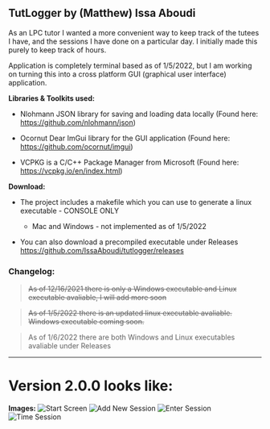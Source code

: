 ## TutLogger by (Matthew) Issa Aboudi
As an LPC tutor I wanted a more convenient way to keep track of the tutees I have, and the sessions I have done on a particular day. I initially made this purely to keep track of hours.

Application is completely terminal based as of 1/5/2022, but I am working on turning this into a cross platform GUI (graphical user interface) application.

**Libraries & Toolkits used:**

- Nlohmann JSON library for saving and loading data locally (Found here: https://github.com/nlohmann/json)

- Ocornut Dear ImGui library for the GUI application (Found here: https://github.com/ocornut/imgui)

- VCPKG is a C/C++ Package Manager from Microsoft (Found here: https://vcpkg.io/en/index.html)

**Download:**

* The project includes a makefile which you can use to generate a linux executable - CONSOLE ONLY
    * Mac and Windows - not implemented as of 1/5/2022


* You can also download a precompiled executable under Releases
https://github.com/IssaAboudi/tutlogger/releases

### Changelog:
> <strike>As of 12/16/2021 there is only a Windows executable and Linux executable avaliable, I will add more soon</strike>

>  <strike> As of 1/5/2022 there is an updated linux executable avaliable. Windows executable coming soon. </strike>

> As of 1/6/2022 there are both Windows and Linux executables avaliable under Releases

----

# Version 2.0.0 looks like:
**Images:**
![Start Screen](https://imgur.com/QwclVXv.png)
![Add New Session](https://imgur.com/H9LkDVo.png)
![Enter Session](https://imgur.com/qn5vPpH.png)
![Time Session](https://imgur.com/A5cGmMf.png)